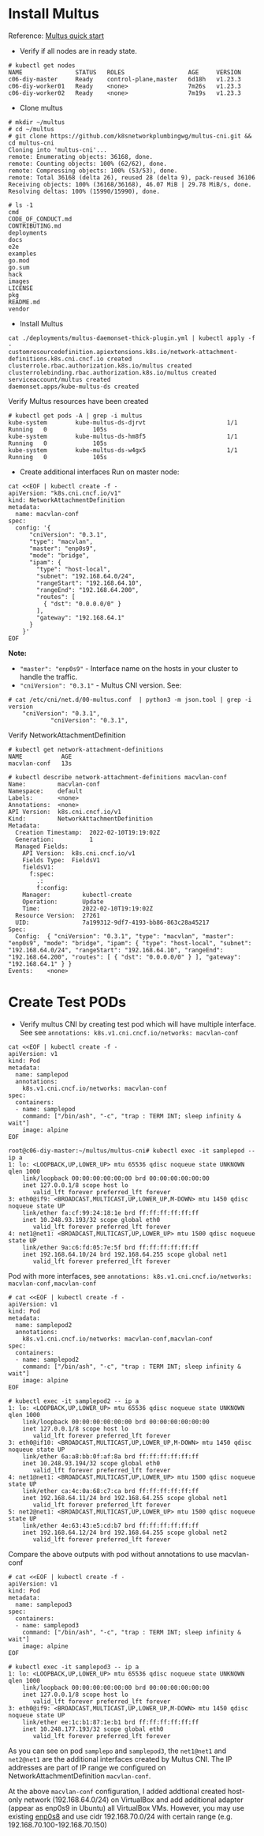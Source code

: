 # Install Multus

Reference: [Multus quick start](https://github.com/k8snetworkplumbingwg/multus-cni/blob/master/docs/quickstart.md)

* Verify if all nodes are in ready state.

```
# kubectl get nodes
NAME               STATUS   ROLES                  AGE     VERSION
c06-diy-master     Ready    control-plane,master   6d18h   v1.23.3
c06-diy-worker01   Ready    <none>                 7m26s   v1.23.3
c06-diy-worker02   Ready    <none>                 7m19s   v1.23.3
```

* Clone multus
```
# mkdir ~/multus
# cd ~/multus
# git clone https://github.com/k8snetworkplumbingwg/multus-cni.git && cd multus-cni
Cloning into 'multus-cni'...
remote: Enumerating objects: 36168, done.
remote: Counting objects: 100% (62/62), done.
remote: Compressing objects: 100% (53/53), done.
remote: Total 36168 (delta 26), reused 28 (delta 9), pack-reused 36106
Receiving objects: 100% (36168/36168), 46.07 MiB | 29.78 MiB/s, done.
Resolving deltas: 100% (15990/15990), done.

# ls -1
cmd
CODE_OF_CONDUCT.md
CONTRIBUTING.md
deployments
docs
e2e
examples
go.mod
go.sum
hack
images
LICENSE
pkg
README.md
vendor
```

* Install Multus
```
cat ./deployments/multus-daemonset-thick-plugin.yml | kubectl apply -f -
customresourcedefinition.apiextensions.k8s.io/network-attachment-definitions.k8s.cni.cncf.io created
clusterrole.rbac.authorization.k8s.io/multus created
clusterrolebinding.rbac.authorization.k8s.io/multus created
serviceaccount/multus created
daemonset.apps/kube-multus-ds created
```
Verify Multus resources have been created
```
# kubectl get pods -A | grep -i multus
kube-system        kube-multus-ds-djrvt                       1/1     Running   0             105s
kube-system        kube-multus-ds-hm8f5                       1/1     Running   0             105s
kube-system        kube-multus-ds-w4gx5                       1/1     Running   0             105s
```

* Create additional interfaces
Run on master node:
```
cat <<EOF | kubectl create -f -
apiVersion: "k8s.cni.cncf.io/v1"
kind: NetworkAttachmentDefinition
metadata:
  name: macvlan-conf
spec:
  config: '{
      "cniVersion": "0.3.1",
      "type": "macvlan",
      "master": "enp0s9",
      "mode": "bridge",
      "ipam": {
        "type": "host-local",
        "subnet": "192.168.64.0/24",
        "rangeStart": "192.168.64.10",
        "rangeEnd": "192.168.64.200",
        "routes": [
          { "dst": "0.0.0.0/0" }
        ],
        "gateway": "192.168.64.1"
      }
    }'
EOF
```

**Note:**  
* ```"master": "enp0s9"``` - Interface name on the hosts in your cluster to handle the traffic.
* ```"cniVersion": "0.3.1"``` - Multus CNI version.
See:
```
# cat /etc/cni/net.d/00-multus.conf  | python3 -m json.tool | grep -i version
    "cniVersion": "0.3.1",
            "cniVersion": "0.3.1",
```

Verify NetworkAttachmentDefinition
```
# kubectl get network-attachment-definitions
NAME           AGE
macvlan-conf   13s

# kubectl describe network-attachment-definitions macvlan-conf
Name:         macvlan-conf
Namespace:    default
Labels:       <none>
Annotations:  <none>
API Version:  k8s.cni.cncf.io/v1
Kind:         NetworkAttachmentDefinition
Metadata:
  Creation Timestamp:  2022-02-10T19:19:02Z
  Generation:          1
  Managed Fields:
    API Version:  k8s.cni.cncf.io/v1
    Fields Type:  FieldsV1
    fieldsV1:
      f:spec:
        .:
        f:config:
    Manager:         kubectl-create
    Operation:       Update
    Time:            2022-02-10T19:19:02Z
  Resource Version:  27261
  UID:               7a199312-9df7-4193-bb86-863c28a45217
Spec:
  Config:  { "cniVersion": "0.3.1", "type": "macvlan", "master": "enp0s9", "mode": "bridge", "ipam": { "type": "host-local", "subnet": "192.168.64.0/24", "rangeStart": "192.168.64.10", "rangeEnd": "192.168.64.200", "routes": [ { "dst": "0.0.0.0/0" } ], "gateway": "192.168.64.1" } }
Events:    <none>
```

# Create Test PODs

* Verify multus CNI by creating test pod which will have multiple interface.
See see ```annotations: k8s.v1.cni.cncf.io/networks: macvlan-conf```
```
cat <<EOF | kubectl create -f -
apiVersion: v1
kind: Pod
metadata:
  name: samplepod
  annotations:
    k8s.v1.cni.cncf.io/networks: macvlan-conf
spec:
  containers:
  - name: samplepod
    command: ["/bin/ash", "-c", "trap : TERM INT; sleep infinity & wait"]
    image: alpine
EOF

root@c06-diy-master:~/multus/multus-cni# kubectl exec -it samplepod -- ip a
1: lo: <LOOPBACK,UP,LOWER_UP> mtu 65536 qdisc noqueue state UNKNOWN qlen 1000
    link/loopback 00:00:00:00:00:00 brd 00:00:00:00:00:00
    inet 127.0.0.1/8 scope host lo
       valid_lft forever preferred_lft forever
3: eth0@if9: <BROADCAST,MULTICAST,UP,LOWER_UP,M-DOWN> mtu 1450 qdisc noqueue state UP 
    link/ether fa:cf:99:24:18:1e brd ff:ff:ff:ff:ff:ff
    inet 10.248.93.193/32 scope global eth0
       valid_lft forever preferred_lft forever
4: net1@net1: <BROADCAST,MULTICAST,UP,LOWER_UP> mtu 1500 qdisc noqueue state UP 
    link/ether 9a:c6:fd:05:7e:5f brd ff:ff:ff:ff:ff:ff
    inet 192.168.64.10/24 brd 192.168.64.255 scope global net1
       valid_lft forever preferred_lft forever
```

Pod with more interfaces, see ```annotations: k8s.v1.cni.cncf.io/networks: macvlan-conf,macvlan-conf```
```
# cat <<EOF | kubectl create -f -
apiVersion: v1
kind: Pod
metadata:
  name: samplepod2
  annotations:
    k8s.v1.cni.cncf.io/networks: macvlan-conf,macvlan-conf
spec:
  containers:
  - name: samplepod2
    command: ["/bin/ash", "-c", "trap : TERM INT; sleep infinity & wait"]
    image: alpine
EOF

# kubectl exec -it samplepod2 -- ip a
1: lo: <LOOPBACK,UP,LOWER_UP> mtu 65536 qdisc noqueue state UNKNOWN qlen 1000
    link/loopback 00:00:00:00:00:00 brd 00:00:00:00:00:00
    inet 127.0.0.1/8 scope host lo
       valid_lft forever preferred_lft forever
3: eth0@if10: <BROADCAST,MULTICAST,UP,LOWER_UP,M-DOWN> mtu 1450 qdisc noqueue state UP 
    link/ether 6a:a8:bb:0f:af:8a brd ff:ff:ff:ff:ff:ff
    inet 10.248.93.194/32 scope global eth0
       valid_lft forever preferred_lft forever
4: net1@net1: <BROADCAST,MULTICAST,UP,LOWER_UP> mtu 1500 qdisc noqueue state UP 
    link/ether ca:4c:0a:68:c7:ca brd ff:ff:ff:ff:ff:ff
    inet 192.168.64.11/24 brd 192.168.64.255 scope global net1
       valid_lft forever preferred_lft forever
5: net2@net1: <BROADCAST,MULTICAST,UP,LOWER_UP> mtu 1500 qdisc noqueue state UP 
    link/ether 4e:63:43:e5:cd:b7 brd ff:ff:ff:ff:ff:ff
    inet 192.168.64.12/24 brd 192.168.64.255 scope global net2
       valid_lft forever preferred_lft forever
```

Compare the above outputs with pod without annotations to use macvlan-conf
```
# cat <<EOF | kubectl create -f -
apiVersion: v1
kind: Pod
metadata:
  name: samplepod3
spec:         
  containers:                                             
  - name: samplepod3
    command: ["/bin/ash", "-c", "trap : TERM INT; sleep infinity & wait"]
    image: alpine                                                        
EOF                                                                      

# kubectl exec -it samplepod3 -- ip a
1: lo: <LOOPBACK,UP,LOWER_UP> mtu 65536 qdisc noqueue state UNKNOWN qlen 1000
    link/loopback 00:00:00:00:00:00 brd 00:00:00:00:00:00
    inet 127.0.0.1/8 scope host lo
       valid_lft forever preferred_lft forever
3: eth0@if9: <BROADCAST,MULTICAST,UP,LOWER_UP,M-DOWN> mtu 1450 qdisc noqueue state UP 
    link/ether ee:1c:b1:87:1e:b1 brd ff:ff:ff:ff:ff:ff
    inet 10.248.177.193/32 scope global eth0
       valid_lft forever preferred_lft forever
```

As you can see on pod ```samplepo``` and ```samplepod3```, the ```net1@net1``` and ```net2@net1``` are the additional interfaces created by Multus CNI.
The IP addresses are part of IP range we configured on NetworkAttachmentDefinition ```macvlan-conf```.  



At the above ```macvlan-conf``` configuration, I added addtional created host-only network (192.168.64.0/24) on VirtualBox and add additional adapter (appear as enp0s9 in Ubuntu) all VirtualBox VMs. However, you may use existing [enp0s8](https://github.com/sanwill/kubernetes-on-virtualbox/edit/main/README.md#preparation) and use cidr 192.168.70.0/24 with certain range (e.g. 192.168.70.100-192.168.70.150)

